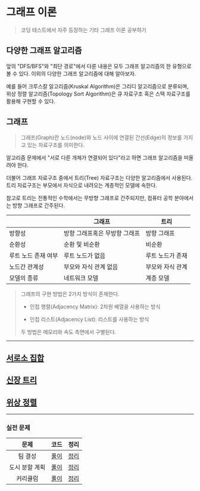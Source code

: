 # 그래프 이론

> 코딩 테스트에서 자주 등장하는 기타 그래프 이론 공부하기

## 다양한 그래프 알고리즘

앞의 "DFS/BFS"와 "최단 경로"에서 다룬 내용은 모두 그래프 알고리즘의 한 유형으로 볼 수 있다. 이외의 다양한 그래프 알고리즘에 대해 알아보자.

예를 들어 크루스칼 알고리즘(Kruskal Algorithm)은 그리디 알고리즘으로 분류되며, 위상 정렬 알고리즘(Topology Sort Algorithm)은 큐 자료구조 혹은 스택 자료구조를 활용해 구현할 수 있다.

## 그래프

> 그래프(Graph)란 노드(node)와 노드 사이에 연결된 간선(Edge)의 정보를 가지고 있는 자료구조를 의미한다.

알고리즘 문제에서 "서로 다른 개체가 연결되어 있다"라고 하면 그래프 알고리즘을 떠올려야 한다.

더불어 그래프 자료구조 중에서 트리(Tree) 자료구조는 다양한 알고리즘에서 사용된다. 트리 자료구조는 부모에서 자식으로 내려오는 계층적인 모델에 속한다.

참고로 트리는 전통적인 수학에서는 무방향 그래프로 간주되지만, 컴퓨터 공학 분야에서는 방향 그래프로 간주된다.

|                     | 그래프                        | 트리             |
| ------------------- | ----------------------------- | ---------------- |
| 방향성              | 방향 그래프혹은 무방향 그래프 | 방향 그래프      |
| 순환성              | 순환 및 비순환                | 비순환           |
| 루트 노드 존재 여부 | 루트 노드가 없음              | 루트 노드가 존재 |
| 노드간 관계성       | 부모와 자식 관계 없음         | 부모와 자식 관계 |
| 모델의 종류         | 네트워크 모델                 | 계층 모델        |

> 그래프의 구현 방법은 2가지 방식이 존재한다.
>
> - 인접 행렬(Adjacency Matrix): 2차원 배열을 사용하는 방식
>
> - 인접 리스트(Adjacency List): 리스트를 사용하는 방식
>
> 두 방법은 메모리와 속도 측면에서 구별된다.

---

## [서로소 집합](./09_그래프이론_서로소집합.md)

## [신장 트리](./09_그래프이론_신장트리.md)

## [위상 정렬](./09_그래프이론_위상정렬.md)

---

### 실전 문제

|      문제      |           코드           |             정리             |
| :------------: | :----------------------: | :--------------------------: |
|    팀 결성     | [풀이](./example/9-1.py) | [정리](./example/9-1_sol.md) |
| 도시 분할 계획 | [풀이](./example/9-2.py) | [정리](./example/9-2_sol.md) |
|    커리큘럼    | [풀이](./example/9-3.py) | [정리](./example/9-3_sol.md) |
